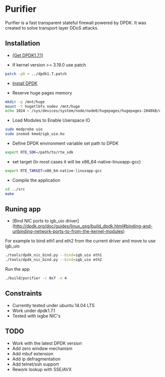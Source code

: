 Purifier
===========
Purifier is a fast transparent stateful firewall powered by DPDK. It was created to solve transport layer DDoS attacks.

Installation
------------
- [(Get DPDK1.7.1)](http://fast.dpdk.org/rel/dpdk-1.7.1.tar.gz)

- If kernel version >= 3.19.0 use patch
```bash
patch -p0 < ../dpdk1.7.patch
```
- [Install DPDK](http://dpdk.org/doc/quick-start) 

- Reserve huge pages memory
```bash
mkdir -p /mnt/huge
mount -t hugetlbfs nodev /mnt/huge
echo 1024 > /sys/devices/system/node/node0/hugepages/hugepages-2048kB/nr_hugepages
```
- Load Modules to Enable Userspace IO
```bash
sudo modprobe uio
sudo insmod kmod/igb_uio.ko
```
- Define DPDK environment variable
set path to DPDK 
```bash
export RTE_SDK=/path/to/rte_sdk
```
- set target (In most cases it will be x86_64-native-linuxapp-gcc)
```bash
export RTE_TARGET=x86_64-native-linuxapp-gcc
```
- Compile the application
```bash
cd ../src
make
```
Runing app
----------
- [Bind NIC ports to igb_uio driver] (http://dpdk.org/doc/guides/linux_gsg/build_dpdk.html#binding-and-unbinding-network-ports-to-from-the-kernel-modules)

For example to bind eth1 and eth2 from the current driver and move to use igb_uio
```bash
./tools/dpdk_nic_bind.py --bind=igb_uio eth1
./tools/dpdk_nic_bind.py --bind=igb_uio eth2
```
Run the app
```bash
./build/purifier -c 0x7 -n 4
```
Constraints
-----------

- Currently tested under ubuntu 14.04 LTS
- Work under dpdk1.7.1
- Tested with ixgbe NIC's

TODO
----

- Work with the latest DPDK version
- Add zero window mechanism
- Add mbuf extension
- Add ip defragmentation
- Add telnet/ssh support
- Rework lookup with SSE/AVX



